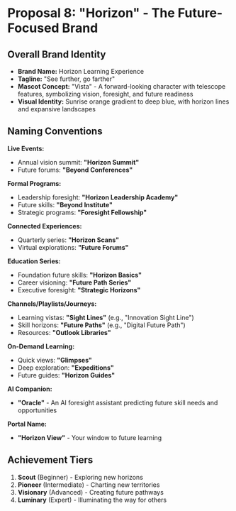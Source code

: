 # Proposal 8: "Horizon" - The Future-Focused Brand

## Overall Brand Identity
- **Brand Name:** Horizon Learning Experience
- **Tagline:** "See further, go farther"
- **Mascot Concept:** "Vista" - A forward-looking character with telescope features, symbolizing vision, foresight, and future readiness
- **Visual Identity:** Sunrise orange gradient to deep blue, with horizon lines and expansive landscapes

## Naming Conventions

**Live Events:**
- Annual vision summit: **"Horizon Summit"**
- Future forums: **"Beyond Conferences"**

**Formal Programs:**
- Leadership foresight: **"Horizon Leadership Academy"**
- Future skills: **"Beyond Institute"**
- Strategic programs: **"Foresight Fellowship"**

**Connected Experiences:**
- Quarterly series: **"Horizon Scans"**
- Virtual explorations: **"Future Forums"**

**Education Series:**
- Foundation future skills: **"Horizon Basics"**
- Career visioning: **"Future Path Series"**
- Executive foresight: **"Strategic Horizons"**

**Channels/Playlists/Journeys:**
- Learning vistas: **"Sight Lines"** (e.g., "Innovation Sight Line")
- Skill horizons: **"Future Paths"** (e.g., "Digital Future Path")
- Resources: **"Outlook Libraries"**

**On-Demand Learning:**
- Quick views: **"Glimpses"**
- Deep exploration: **"Expeditions"**
- Future guides: **"Horizon Guides"**

**AI Companion:**
- **"Oracle"** - An AI foresight assistant predicting future skill needs and opportunities

**Portal Name:**
- **"Horizon View"** - Your window to future learning

## Achievement Tiers
1. **Scout** (Beginner) - Exploring new horizons
2. **Pioneer** (Intermediate) - Charting new territories
3. **Visionary** (Advanced) - Creating future pathways
4. **Luminary** (Expert) - Illuminating the way for others 